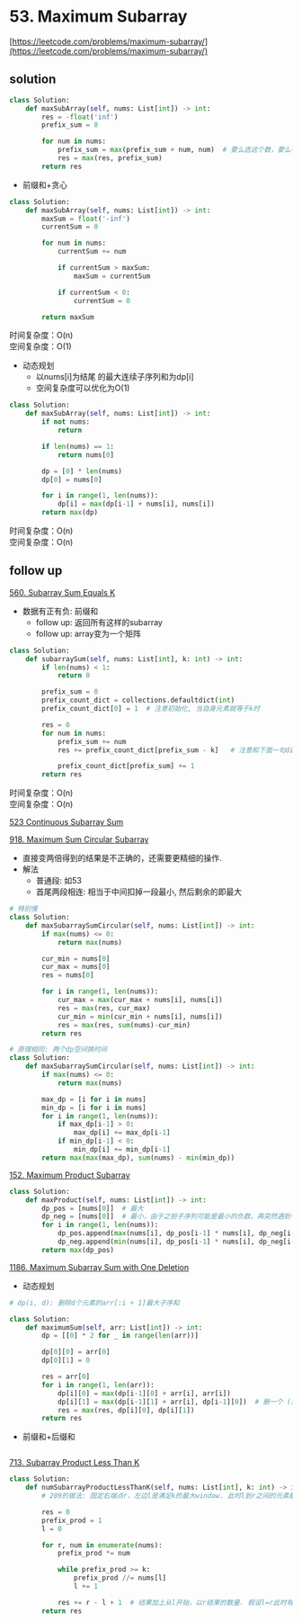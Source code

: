 # 53. Maximum Subarray

[https://leetcode.com/problems/maximum-subarray/](https://leetcode.com/problems/maximum-subarray/)

## solution

```python
class Solution:
    def maxSubArray(self, nums: List[int]) -> int:
        res = -float('inf')
        prefix_sum = 0

        for num in nums:
            prefix_sum = max(prefix_sum + num, num)  # 要么选这个数，要么不选
            res = max(res, prefix_sum)
        return res
```

- 前缀和+贪心

```python
class Solution:
    def maxSubArray(self, nums: List[int]) -> int:
        maxSum = float('-inf')
        currentSum = 0

        for num in nums:
            currentSum += num

            if currentSum > maxSum:
                maxSum = currentSum

            if currentSum < 0:
                currentSum = 0

        return maxSum
```

时间复杂度：O(n) <br>
空间复杂度：O(1)

- 动态规划
  - 以nums[i]为结尾 的最大连续子序列和为dp[i]
  - 空间复杂度可以优化为O(1)

```python
class Solution:
    def maxSubArray(self, nums: List[int]) -> int:
        if not nums:
            return

        if len(nums) == 1:
            return nums[0]

        dp = [0] * len(nums)
        dp[0] = nums[0]

        for i in range(1, len(nums)):
            dp[i] = max(dp[i-1] + nums[i], nums[i])
        return max(dp)
```

时间复杂度：O(n) <br>
空间复杂度：O(n)

## follow up

[560. Subarray Sum Equals K](https://leetcode.com/problems/subarray-sum-equals-k/description/)

- 数据有正有负: 前缀和
  - follow up: 返回所有这样的subarray
  - follow up: array变为一个矩阵

```python
class Solution:
    def subarraySum(self, nums: List[int], k: int) -> int:
        if len(nums) < 1:
            return 0

        prefix_sum = 0
        prefix_count_dict = collections.defaultdict(int)
        prefix_count_dict[0] = 1  # 注意初始化, 当自身元素就等于k时

        res = 0
        for num in nums:
            prefix_sum += num
            res += prefix_count_dict[prefix_sum - k]   # 注意和下面一句dict更新的先后顺序会影响结果

            prefix_count_dict[prefix_sum] += 1
        return res
```

时间复杂度：O(n) <br>
空间复杂度：O(n)

[523 Continuous Subarray Sum](./523.%20Continuous%20Subarray%20Sum.md)

[918. Maximum Sum Circular Subarray](https://leetcode.com/problems/maximum-sum-circular-subarray/description/)

- 直接变两倍得到的结果是不正确的，还需要更精细的操作.
- 解法
  - 普通段: 如53
  - 首尾两段相连: 相当于中间扣掉一段最小, 然后剩余的即最大

```python
# 特别慢
class Solution:
    def maxSubarraySumCircular(self, nums: List[int]) -> int:
        if max(nums) <= 0:
            return max(nums)

        cur_min = nums[0]
        cur_max = nums[0]
        res = nums[0]

        for i in range(1, len(nums)):
            cur_max = max(cur_max + nums[i], nums[i])
            res = max(res, cur_max)
            cur_min = min(cur_min + nums[i], nums[i])
            res = max(res, sum(nums)-cur_min)
        return res
```

```python
# 原理相同: 两个dp空间换时间
class Solution:
    def maxSubarraySumCircular(self, nums: List[int]) -> int:
        if max(nums) <= 0:
            return max(nums)

        max_dp = [i for i in nums]
        min_dp = [i for i in nums]
        for i in range(1, len(nums)):
            if max_dp[i-1] > 0:
                max_dp[i] += max_dp[i-1]
            if min_dp[i-1] < 0:
                min_dp[i] += min_dp[i-1]
        return max(max(max_dp), sum(nums) - min(min_dp))
```

[152. Maximum Product Subarray](https://leetcode.com/problems/maximum-product-subarray/description/)

```python
class Solution:
    def maxProduct(self, nums: List[int]) -> int:
        dp_pos = [nums[0]]  # 最大
        dp_neg = [nums[0]]  # 最小，由于之前子序列可能是最小的负数，再突然遇到一个负数从而得到最大的子序列积
        for i in range(1, len(nums)):
            dp_pos.append(max(nums[i], dp_pos[i-1] * nums[i], dp_neg[i-1] * nums[i]))
            dp_neg.append(min(nums[i], dp_pos[i-1] * nums[i], dp_neg[i-1] * nums[i]))
        return max(dp_pos)
```

[1186. Maximum Subarray Sum with One Deletion](https://leetcode.com/problems/maximum-subarray-sum-with-one-deletion/description/)

- 动态规划

```python
# dp(i, d): 删除d个元素的arr[:i + 1]最大子序和

class Solution:
    def maximumSum(self, arr: List[int]) -> int:
        dp = [[0] * 2 for _ in range(len(arr))]

        dp[0][0] = arr[0]
        dp[0][1] = 0

        res = arr[0]
        for i in range(1, len(arr)):
            dp[i][0] = max(dp[i-1][0] + arr[i], arr[i])
            dp[i][1] = max(dp[i-1][1] + arr[i], dp[i-1][0])  # 删一个 (如果前面删一个则必须加上现在，如果删现在的则以前必须不能删)
            res = max(res, dp[i][0], dp[i][1])
        return res
```

- 前缀和+后缀和

```python

```

[713. Subarray Product Less Than K](https://leetcode.com/problems/subarray-product-less-than-k/)

```python
class Solution:
    def numSubarrayProductLessThanK(self, nums: List[int], k: int) -> int:
        # 209的做法: 固定右端点r，左边l是满足k的最大window. 此时l到r之间的元素都满足要求

        res = 0
        prefix_prod = 1
        l = 0

        for r, num in enumerate(nums):
            prefix_prod *= num

            while prefix_prod >= k:
                prefix_prod //= nums[l]
                l += 1

            res += r - l + 1  # 结果加上从l开始，以r结果的数量. 假设l=r此时有一个元素
        return res
```
